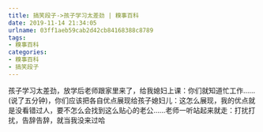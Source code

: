```yaml
---
title: 搞笑段子->孩子学习太差劲 | 糗事百科
date: 2019-11-14 21:34:05
urlname: 03ff1aeb59cab2d42cb84168388c8789
tags: 
- 糗事百科
categories:
- 糗事百科
- 搞笑段子
---
```

孩子学习太差劲，放学后老师跟家里来了，给我媳妇上课：你们就知道忙工作……(说了五分钟)，你们应该把各自优点展现给孩子媳妇儿：这怎么展现，我的优点就是没看错过人，要不怎么会找到这么贴心的老公……老师一听站起来就走：打扰打扰，告辞告辞，就当我没来过哈


